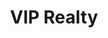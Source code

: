 --- 
title: "VIP Realty" 
site: "http://www.vip-realty.net" 
town: "Керчь" 
tel: ["+7 978 816 55 37, +38 067 101 07 99"] 
address: "Россия, АР Крым, г. Керчь, ул.Еременко, д.52 , 2 этаж" 
mail: "viprealtykerch@gmail.com" 
--- 